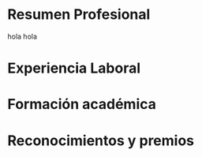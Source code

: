 # Resumen Profesional
hola hola
# Experiencia Laboral

# Formación académica

# Reconocimientos y premios

